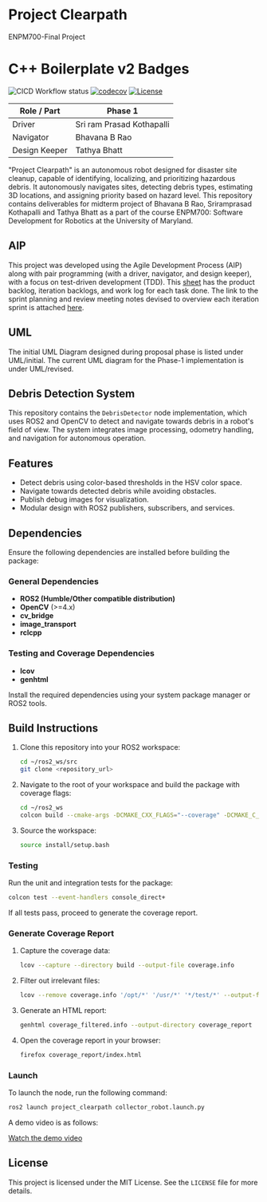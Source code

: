 
# Project Clearpath
ENPM700-Final Project

# C++ Boilerplate v2 Badges
![CICD Workflow status](https://github.com/sriramprasadkothapalli/project_clearpath/actions/workflows/run-test-and-upload-codecov.yml/badge.svg) [![codecov](https://codecov.io/gh/sriramprasadkothapalli/project_clearpath/graph/badge.svg?token=0NZGAQ9FZ2)](https://codecov.io/gh/sriramprasadkothapalli/project_clearpath) [![License](https://img.shields.io/badge/license-MIT-blue.svg)](LICENSE)

| Role / Part   | Phase 1                   | 
|---------------|---------------------------|
|Driver         |Sri ram Prasad Kothapalli  |
|Navigator      |Bhavana B Rao              |
|Design Keeper  |Tathya Bhatt               |



"Project Clearpath" is an autonomous robot designed for disaster site cleanup, capable of identifying, localizing, and prioritizing hazardous debris. It autonomously navigates sites, detecting debris types, estimating 3D locations, and assigning priority based on hazard level.
This repository contains deliverables for midterm project of Bhavana B Rao, Sriramprasad Kothapalli and Tathya Bhatt as a part of the course ENPM700: Software Development for Robotics at the University of Maryland.

## AIP

This project was developed using the Agile Development Process (AIP) along with pair programming (with a driver, navigator, and design keeper), with a focus on test-driven development (TDD). This [sheet](https://docs.google.com/spreadsheets/d/124zPjeAy8mCFpvf6AqBxNpdo9hfX9Y0hR05A0yxhxY0/edit?gid=0#gid=0) has the product backlog, iteration backlogs, and work log for each task done. The link to the sprint planning and review meeting notes devised to overview each iteration sprint is attached [here](https://docs.google.com/document/d/1AVcXsBQ32G4zNruy3SwoopeVLuxpyloBtEbVzfRSro4/edit?tab=t.0#heading=h.mw18pfbxwsdy).

## UML

The initial UML Diagram designed during proposal phase is listed under UML/initial. The current UML diagram for the Phase-1 implementation is under UML/revised.

## Debris Detection System

This repository contains the `DebrisDetector` node implementation, which uses ROS2 and OpenCV to detect and navigate towards debris in a robot's field of view. The system integrates image processing, odometry handling, and navigation for autonomous operation.

## Features
- Detect debris using color-based thresholds in the HSV color space.
- Navigate towards detected debris while avoiding obstacles.
- Publish debug images for visualization.
- Modular design with ROS2 publishers, subscribers, and services.


## Dependencies
Ensure the following dependencies are installed before building the package:

### General Dependencies
- **ROS2 (Humble/Other compatible distribution)**
- **OpenCV** (>=4.x)
- **cv_bridge**
- **image_transport**
- **rclcpp**

### Testing and Coverage Dependencies
- **lcov**
- **genhtml**

Install the required dependencies using your system package manager or ROS2 tools.


## Build Instructions

1. Clone this repository into your ROS2 workspace:
   ```bash
   cd ~/ros2_ws/src
   git clone <repository_url>
   ```

2. Navigate to the root of your workspace and build the package with coverage flags:
   ```bash
   cd ~/ros2_ws
   colcon build --cmake-args -DCMAKE_CXX_FLAGS="--coverage" -DCMAKE_C_FLAGS="--coverage" -DCMAKE_BUILD_TYPE=Debug
   ```

3. Source the workspace:
   ```bash
   source install/setup.bash
   ```

### Testing

Run the unit and integration tests for the package:
```bash
colcon test --event-handlers console_direct+
```

If all tests pass, proceed to generate the coverage report.


### Generate Coverage Report

1. Capture the coverage data:
   ```bash
   lcov --capture --directory build --output-file coverage.info
   ```

2. Filter out irrelevant files:
   ```bash
   lcov --remove coverage.info '/opt/*' '/usr/*' '*/test/*' --output-file coverage_filtered.info
   ```

3. Generate an HTML report:
   ```bash
   genhtml coverage_filtered.info --output-directory coverage_report
   ```

4. Open the coverage report in your browser:
   ```bash
   firefox coverage_report/index.html
   ```

### Launch 

To launch the node, run the following command:
```bash
ros2 launch project_clearpath collector_robot.launch.py
```

A demo video is as follows: 

[Watch the demo video](https://drive.google.com/file/d/1Fyi_XzjUzuUIOucaIdy7Z6o0Lr2dtfaS/view?usp=sharing)

## License

This project is licensed under the MIT License. See the `LICENSE` file for more details.














